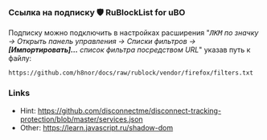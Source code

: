 [License]: //creativecommons.org/licenses/by-nc-sa/4.0/deed.ru

### Ссылка на подписку <strong>🛡 RuBlockList for uBO</strong>

Подписку можно подключить в настройках расширения "*<kbd>ЛКМ</kbd> по значку -> Открыть панель управления -> 
Списки фильтров -> **[Импортировать]...** список фильтра посредством URL*" указав путь к файлу:<br />

`https://github.com/h8nor/docs/raw/rublock/vendor/firefox/filters.txt`

### Links

* Hint: https://github.com/disconnectme/disconnect-tracking-protection/blob/master/services.json
* Other: https://learn.javascript.ru/shadow-dom

#
